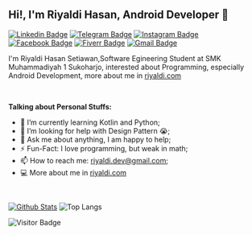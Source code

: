## Hi!, I'm Riyaldi Hasan, Android Developer 👋

[![Linkedin Badge](https://img.shields.io/badge/-LinkedIn-black?style=flat-square&logo=Linkedin&logoColor=white&link=https://www.linkedin.com/in/riyaldi-h-2217b8134/)](https://www.linkedin.com/in/riyaldi/) 
[![Telegram Badge](https://img.shields.io/badge/-Telegram-black?style=flat-square&logo=telegram&logoColor=white&link=https://t.me/riyhs)](https://t.me/riyhs) 
[![Instagram Badge](https://img.shields.io/badge/-Instagram-black?style=flat-square&logo=instagram&logoColor=white&link=https://instagram.com/riyhs_/)](https://instagram.com/riyhs_) 
[![Facebook Badge](https://img.shields.io/badge/-Facebook-black?style=flat-square&logo=facebook&logoColor=white&link=https://facebook.com/riyaldi.hasan)](https://facebook.com/riyaldi.hasan) 
[![Fiverr Badge](https://img.shields.io/badge/-Fiverr-black?style=flat-square&logo=fiverr&logoColor=white&link=https://www.fiverr.com/riyaldi)](https://facebook.com/riyaldi.hasan) 
[![Gmail Badge](https://img.shields.io/badge/-Gmail-black?style=flat-square&logo=Gmail&logoColor=white&link=mailto:riyaldi.dev@gmail.com)](mailto:riyaldi.dev@gmail.com)

I'm Riyaldi Hasan Setiawan,Software Egineering Student at SMK Muhammadiyah 1 Sukoharjo, interested about Programming, especially Android Development, more about me in [riyaldi.com](https://riyaldi.com/)

&nbsp;

**Talking about Personal Stuffs:**

<!-- - 👨🏽‍💻 I’m currently working on [ShareKuy](https://riyaldi.com/sharekuy); -->
- 🌱 I’m currently learning Kotlin and Python; 
- 🤔 I’m looking for help with Design Pattern 😭;
- 💬 Ask me about anything, I am happy to help;
- ⚡️ Fun-Fact: I love programming, but weak in math;
- 📫 How to reach me: riyaldi.dev@gmail.com;
- 💻 More about me in [riyaldi.com](https://riyaldi.com/)

&nbsp;

[![Github Stats](https://github-readme-stats.vercel.app/api?username=riyhs&theme=dark&show_icons=true)](https://github.com/riyhs)
![Top Langs](https://github-readme-stats.vercel.app/api/top-langs/?username=riyhs&hide=TeX&layout=compact&theme=dark)

![Visitor Badge](https://visitor-badge.laobi.icu/badge?page_id=riyhs.riyhs)
